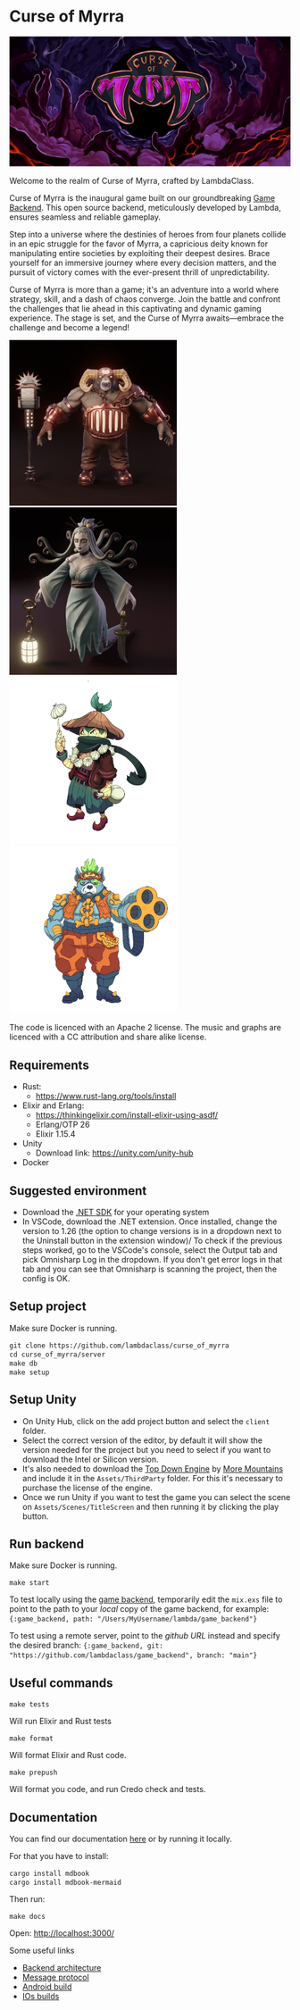 # Curse of Myrra

<img src="docs/src/images/Curse_of_Myrra_logo.png" alt="Curse of Myrra logo">

Welcome to the realm of Curse of Myrra, crafted by LambdaClass.

Curse of Myrra is the inaugural game built on our groundbreaking [Game Backend](https://github.com/lambdaclass/game_backend). This open source backend, meticulously developed by Lambda, ensures seamless and reliable gameplay.

Step into a universe where the destinies of heroes from four planets collide in an epic struggle for the favor of Myrra, a capricious deity known for manipulating entire societies by exploiting their deepest desires. Brace yourself for an immersive journey where every decision matters, and the pursuit of victory comes with the ever-present thrill of unpredictability.

Curse of Myrra is more than a game; it's an adventure into a world where strategy, skill, and a dash of chaos converge. Join the battle and confront the challenges that lie ahead in this captivating and dynamic gaming experience. The stage is set, and the Curse of Myrra awaits—embrace the challenge and become a legend!

<div>
  <div float="center">
    <img src="docs/src/images/Curse_of_Myrra_3D_Assets_Muflus.png" alt="Muflus 3D model" width=300px>  
    <img src="docs/src/images/Curse_of_Myrra_3D_Assets_Uma.jpeg" alt="Uma 3D model" width=300px> 
  </div>
  <div float="center">
    <img src="docs/src/images/Curse_of_Myrra_concept_art_Shinko.png" alt="Shinko hero concept art" width=300px>
    <img src="docs/src/images/Curse_of_Myrra_concept_art_Otobi_dog.png" alt="Concept art for a gang member dog in the planet of Otobi" width=300px>
  </div>
<div>

The code is licenced with an Apache 2 license. The music and graphs are licenced with a CC attribution and share alike license.

## Requirements

- Rust:
  - https://www.rust-lang.org/tools/install
- Elixir and Erlang:
  - https://thinkingelixir.com/install-elixir-using-asdf/
  - Erlang/OTP 26
  - Elixir 1.15.4
- Unity
  - Download link: https://unity.com/unity-hub
- Docker

## Suggested environment

- Download the [.NET SDK](https://dotnet.microsoft.com/es-es/download/dotnet/thank-you/sdk-7.0.403-macos-arm64-installer) for your operating system
- In VSCode, download the .NET extension. Once installed, change the version to 1.26 (the option to change versions is in a dropdown next to the Uninstall button in the extension window)/
  To check if the previous steps worked, go to the VSCode's console, select the Output tab and pick Omnisharp Log in the dropdown. If you don't get error logs in that tab and you can see that Omnisharp is scanning the project, then the config is OK.

## Setup project

Make sure Docker is running.

```
git clone https://github.com/lambdaclass/curse_of_myrra
cd curse_of_myrra/server
make db
make setup
```

## Setup Unity

- On Unity Hub, click on the add project button and select the `client` folder.
- Select the correct version of the editor, by default it will show the version needed for the project but you need to select if you want to download the Intel or Silicon version.
- It's also needed to download the [Top Down Engine](https://assetstore.unity.com/packages/templates/systems/topdown-engine-89636) by [More Mountains](https://moremountains.com) and include it in the `Assets/ThirdParty` folder. For this it's necessary to purchase the license of the engine.
- Once we run Unity if you want to test the game you can select the scene on `Assets/Scenes/TitleScreen` and then running it by clicking the play button.

## Run backend

Make sure Docker is running.

```
make start
```

To test locally using the [game backend](https://github.com/lambdaclass/game_backend), temporarily edit the `mix.exs` file to point to the path to your _local_ copy of the game backend, for example:
`{:game_backend, path: "/Users/MyUsername/lambda/game_backend"}`

To test using a remote server, point to the _github URL_ instead and specify the desired branch:
`{:game_backend, git: "https://github.com/lambdaclass/game_backend", branch: "main"}`

## Useful commands

```
make tests
```

Will run Elixir and Rust tests

```
make format
```

Will format Elixir and Rust code.

```
make prepush
```

Will format you code, and run Credo check and tests.

## Documentation

You can find our documentation [here](https://docs.curseofmyrra.com/) or by running it locally.

For that you have to install:

```
cargo install mdbook
cargo install mdbook-mermaid
```

Then run:

```
make docs
```

Open:
[http://localhost:3000/](http://localhost:3000/ios_builds.html)

Some useful links

- [Backend architecture](https://docs.curseofmyrra.com/backend_architecture.html)
- [Message protocol](https://docs.curseofmyrra.com/message_protocol.html)
- [Android build](https://docs.curseofmyrra.com/android_builds.html)
- [IOs builds](https://docs.curseofmyrra.com/ios_builds.html)
